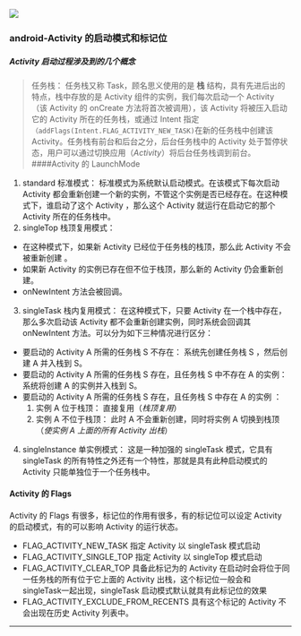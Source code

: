 ![](http://upload-images.jianshu.io/upload_images/7460499-effeeb568ec5523c.jpg?imageMogr2/auto-orient/strip%7CimageView2/2/w/1240)

### android-Activity 的启动模式和标记位
##### Activity 启动过程涉及到的几个概念
>任务栈：
 > 任务栈又称 Task，顾名思义使用的是 **栈** 结构，具有先进后出的特点，栈中存放的是 Activity 组件的实例，我们每次启动一个 Activity （该 Activity 的 onCreate 方法将首次被调用），该 Activity 将被压入启动它的 Activity 所在的任务栈，或通过 Intent 指定`（addFlags(Intent.FLAG_ACTIVITY_NEW_TASK)`在新的任务栈中创建该 Activity。任务栈有前台和后台之分，后台任务栈中的 Activity 处于暂停状态，用户可以通过切换应用（*Activity*）将后台任务栈调到前台。
####Activity 的 LaunchMode
1. standard 标准模式：
标准模式为系统默认启动模式。在该模式下每次启动 Activity 都会重新创建一个新的实例，不管这个实例是否已经存在。在这种模式下，谁启动了这个 Activity ，那么这个 Activity 就运行在启动它的那个 Activity 所在的任务栈中。
2. singleTop 栈顶复用模式：
- 在这种模式下，如果新 Activity 已经位于任务栈的栈顶，那么此 Activity 不会被重新创建	。
- 如果新 Activity 的实例已存在但不位于栈顶，那么新的 Activity 仍会重新创建。
-  onNewIntent 方法会被回调。
3. singleTask 栈内复用模式：
在这种模式下，只要 Activity 在一个栈中存在，那么多次启动该 Activity 都不会重新创建实例，同时系统会回调其 onNewIntent 方法。可以分为如下三种情况进行区分：
 - 要启动的 Activity A 所需的任务栈 S 不存在：
 系统先创建任务栈 S ，然后创建 A 并入栈到 S。
 - 要启动的 Activity A 所需的任务栈 S 存在，且任务栈 S 中不存在 A 的实例：
 系统将创建 A 的实例并入栈到 S。
  - 要启动的 Activity A 所需的任务栈 S 存在，且任务栈 S 中存在 A 的实例 ：
    1.  实例 A 位于栈顶：
    直接复用（*栈顶复用*） 
    2.  实例 A 不位于栈顶：
   此时 A 不会重新创建，同时将实例 A 切换到栈顶（*使实例 A 上面的所有 Activity 出栈*）     
4. singleInstance 单实例模式：
这是一种加强的 singleTask 模式，它具有 singleTask 的所有特性之外还有一个特性，那就是具有此种启动模式的 Activity 只能单独位于一个任务栈中。 
#### Activity 的 Flags
Activity 的 Flags 有很多，标记位的作用有很多，有的标记位可以设定 Activity 的启动模式，有的可以影响 Activity 的运行状态。
 
- FLAG_ACTIVITY_NEW_TASK
指定 Activity 以 singleTask 模式启动
-  FLAG_ACTIVITY_SINGLE_TOP
指定 Activity 以 singleTop 模式启动
-  FLAG_ACTIVITY_CLEAR_TOP
具备此标记为的 Activity 在启动时会将位于同一任务栈的所有位于它上面的 Activity 出栈，这个标记位一般会和 singleTask一起出现，singleTask 启动模式默认就具有此标记位的效果
-  FLAG_ACTIVITY_EXCLUDE_FROM_RECENTS
具有这个标记的 Activity 不会出现在历史 Activity 列表中。

----
